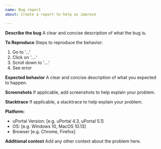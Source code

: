 ```yaml
---
name: Bug report
about: Create a report to help us improve

---
```


**Describe the bug**
A clear and concise description of what the bug is.

**To Reproduce**
Steps to reproduce the behavior:
1. Go to '...'
2. Click on '....'
3. Scroll down to '....'
4. See error

**Expected behavior**
A clear and concise description of what you expected to happen.

**Screenshots**
If applicable, add screenshots to help explain your problem.

**Stacktrace**
If applicable, a stacktrace to help explain your problem.

**Platform:**
 - uPortal Version: [e.g. uPortal 4.3, uPortal 5.1]
 - OS: [e.g. Windows 10, MacOS 10.13]
 - Browser [e.g. Chrome, Firefox]

**Additional context**
Add any other context about the problem here.
